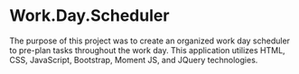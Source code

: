 # Work.Day.Scheduler
The purpose of this project was to create an organized work day scheduler to pre-plan tasks throughout the work day. This application utilizes HTML, CSS, JavaScript, Bootstrap, Moment JS, and JQuery technologies.
